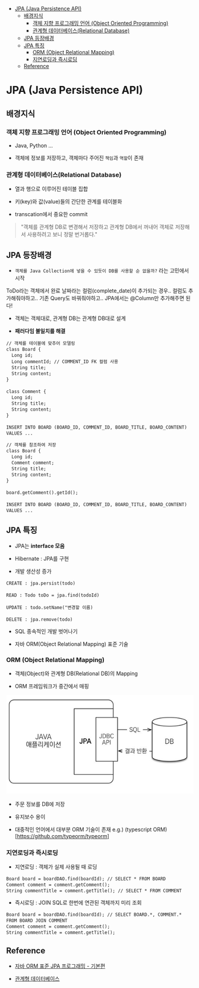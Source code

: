 - [JPA (Java Persistence API)](#jpa-java-persistence-api)
  - [배경지식](#배경지식)
    - [객체 지향 프로그래밍 언어 (Object Oriented Programming)](#객체-지향-프로그래밍-언어-object-oriented-programming)
    - [관계형 데이터베이스(Relational Database)](#관계형-데이터베이스relational-database)
  - [JPA 등장배경](#jpa-등장배경)
  - [JPA 특징](#jpa-특징)
    - [ORM (Object Relational Mapping)](#orm-object-relational-mapping)
    - [지연로딩과 즉시로딩](#지연로딩과-즉시로딩)
  - [Reference](#reference)

# JPA (Java Persistence API)

## 배경지식

### 객체 지향 프로그래밍 언어 (Object Oriented Programming)

- Java, Python ...

- 객체에 정보를 저장하고, 객체마다 주어진 `책임`과 `역할`이 존재

### 관계형 데이터베이스(Relational Database)

- 열과 행으로 이루어진 테이블 집합

- 키(key)와 값(value)들의 간단한 관계를 테이블화

- transcation에서 중요한 commit

> "객체를 관계형 DB로 변경해서 저장하고 관계형 DB에서 꺼내어 객체로 저장해서 사용하려고 보니 정말 번거롭다."

## JPA 등장배경

- `객체를 Java Collection에 넣을 수 있듯이 DB를 사용할 순 없을까?` 라는 고민에서 시작

ToDo라는 객체에서 완료 날짜라는 컬럼(complete_date)이 추가되는 경우.. 
컬럼도 추가해줘야하고.. 
기존 Query도 바꿔줘야하고..
JPA에서는 @Column만 추가해주면 된다!

- 객체는 객체대로, 관계형 DB는 관계형 DB대로 설계

- **패러다임 불일치를 해결**

```
// 객체를 테이블에 맞추어 모델링
class Board {
  Long id;
  Long commentId; // COMMENT_ID FK 컬럼 사용
  String title;
  String content;
}

class Comment {
  Long id;
  String title;
  String content;
}

INSERT INTO BOARD (BOARD_ID, COMMENT_ID, BOARD_TITLE, BOARD_CONTENT) VALUES ...
```

```
// 객체를 참조하여 저장
class Board {
  Long id;
  Comment comment;
  String title;
  String content;
}

board.getComment().getId();

INSERT INTO BOARD (BOARD_ID, COMMENT_ID, BOARD_TITLE, BOARD_CONTENT) VALUES ...
```

## JPA 특징

- JPA는 **interface 모음**

- Hibernate : JPA를 구현

- 개발 생산성 증가

```
CREATE : jpa.persist(todo)

READ : Todo toDo = jpa.find(todoId)

UPDATE : todo.setName("변경할 이름)

DELETE : jpa.remove(todo)
```

- SQL 종속적인 개발 벗어나기

- 자바 ORM(Object Relational Mapping) 표준 기술

### ORM (Object Relational Mapping)

- 객체(Object)와 관계형 DB(Relational DB)의 Mapping

- ORM 프레임워크가 중간에서 매핑

![JPA](assets/JPA.JPG)

- 주문 정보를 DB에 저장

- 유지보수 용이

- 대중적인 언어에서 대부분 ORM 기술이 존재
e.g.) (typescript ORM)[https://github.com/typeorm/typeorm]

### 지연로딩과 즉시로딩

- 지연로딩 : 객체가 실제 사용될 때 로딩

```
Board board = boardDAO.find(boardId); // SELECT * FROM BOARD
Comment comment = comment.getComment();
String commentTitle = comment.getTitle(); // SELECT * FROM COMMENT
```

- 즉시로딩 : JOIN SQL로 한번에 연관된 객체까지 미리 조회
```
Board board = boardDAO.find(boardId); // SELECT BOARD.*, COMMENT.* FROM BOARD JOIN COMMENT
Comment comment = comment.getComment();
String commentTitle = comment.getTitle();

```

## Reference

- [자바 ORM 표준 JPA 프로그래밍 - 기본편](https://www.inflearn.com/course/ORM-JPA-Basic/dashboard)

- [관계형 데이터베이스](https://ko.wikipedia.org/wiki/%EA%B4%80%EA%B3%84%ED%98%95_%EB%8D%B0%EC%9D%B4%ED%84%B0%EB%B2%A0%EC%9D%B4%EC%8A%A4)
